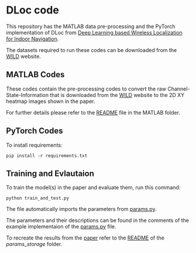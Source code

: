 # DLoc code

This repository has the MATLAB data pre-processing and the PyTorch implementation of DLoc from [Deep Learning based Wireless Localization for Indoor Navigation](https://dl.acm.org/doi/pdf/10.1145/3372224.3380894). 

The datasets required to run these codes can be downloaded from the [WILD](https://wcsng.ucsd.edu/wild/) website.

## MATLAB Codes
These codes contain the pre-processing codes to convert the raw Channel-State-Information that is downloaded from the [WILD](https://wcsng.ucsd.edu/wild/) website to the 2D XY heatmap images shown in the paper.

For further details please refer to the [README](./MATLAB/README.md) file in the MATLAB folder.

## PyTorch Codes

To install requirements:

```setup
pip install -r requirements.txt
```


## Training and Evlautaion

To train the model(s) in the paper and evaluate them, run this command:

```train
python train_and_test.py
```

The file automatically imports the parameters from [params.py](params.py).

The parameters and their descriptions can be found in the comments of the example implementaion of the [params.py](params.py) file.

To recreate the results from the [paper](https://dl.acm.org/doi/pdf/10.1145/3372224.3380894) refer to the [README](./params_storage/README.md) of the *params_storage* folder.


<!-- ## Pre-trained Models

You can download pretrained models here:

- [My awesome model](https://drive.google.com/mymodel.pth) trained on ImageNet using parameters x,y,z. 

>📋  Give a link to where/how the pretrained models can be downloaded and how they were trained (if applicable).  Alternatively you can have an additional column in your results table with a link to the models.

## Results

Our model achieves the following performance on :

### [Image Classification on ImageNet](https://paperswithcode.com/sota/image-classification-on-imagenet)

| Model name         | Top 1 Accuracy  | Top 5 Accuracy |
| ------------------ |---------------- | -------------- |
| My awesome model   |     85%         |      95%       |

>📋  Include a table of results from your paper, and link back to the leaderboard for clarity and context. If your main result is a figure, include that figure and link to the command or notebook to reproduce it. 


## Contributing

>📋  Pick a licence and describe how to contribute to your code repository.  -->
